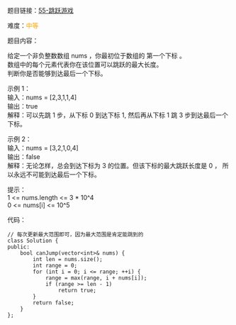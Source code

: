 题目链接：[55-跳跃游戏](https://leetcode-cn.com/problems/jump-game/)

难度：<font color="Orange">中等</font>

题目内容：

给定一个非负整数数组 nums ，你最初位于数组的 第一个下标 。<br>
数组中的每个元素代表你在该位置可以跳跃的最大长度。<br>
判断你是否能够到达最后一个下标。

示例 1：<br>
输入：nums = [2,3,1,1,4]<br>
输出：true<br>
解释：可以先跳 1 步，从下标 0 到达下标 1, 然后再从下标 1 跳 3 步到达最后一个下标。

示例 2：<br>
输入：nums = [3,2,1,0,4]<br>
输出：false<br>
解释：无论怎样，总会到达下标为 3 的位置。但该下标的最大跳跃长度是 0 ， 所以永远不可能到达最后一个下标。

提示：<br>
1 <= nums.length <= 3 * 10^4<br>
0 <= nums[i] <= 10^5


代码：
```
// 每次更新最大范围即可，因为最大范围是肯定能跳到的
class Solution {
public:
    bool canJump(vector<int>& nums) {
        int len = nums.size();
        int range = 0;
        for (int i = 0; i <= range; ++i) {
            range = max(range, i + nums[i]);
            if (range >= len - 1)
                return true;
        }
        return false;
    }
};
```